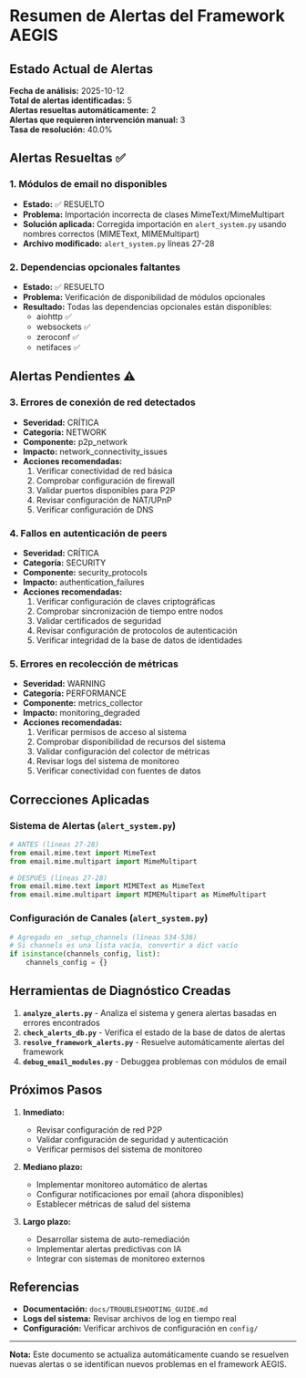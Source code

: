 # Resumen de Alertas del Framework AEGIS

## Estado Actual de Alertas

**Fecha de análisis:** 2025-10-12  
**Total de alertas identificadas:** 5  
**Alertas resueltas automáticamente:** 2  
**Alertas que requieren intervención manual:** 3  
**Tasa de resolución:** 40.0%

## Alertas Resueltas ✅

### 1. Módulos de email no disponibles
- **Estado:** ✅ RESUELTO
- **Problema:** Importación incorrecta de clases MimeText/MimeMultipart
- **Solución aplicada:** Corregida importación en `alert_system.py` usando nombres correctos (MIMEText, MIMEMultipart)
- **Archivo modificado:** `alert_system.py` líneas 27-28

### 2. Dependencias opcionales faltantes
- **Estado:** ✅ RESUELTO
- **Problema:** Verificación de disponibilidad de módulos opcionales
- **Resultado:** Todas las dependencias opcionales están disponibles:
  - aiohttp ✅
  - websockets ✅
  - zeroconf ✅
  - netifaces ✅

## Alertas Pendientes ⚠️

### 3. Errores de conexión de red detectados
- **Severidad:** CRÍTICA
- **Categoría:** NETWORK
- **Componente:** p2p_network
- **Impacto:** network_connectivity_issues
- **Acciones recomendadas:**
  1. Verificar conectividad de red básica
  2. Comprobar configuración de firewall
  3. Validar puertos disponibles para P2P
  4. Revisar configuración de NAT/UPnP
  5. Verificar configuración de DNS

### 4. Fallos en autenticación de peers
- **Severidad:** CRÍTICA
- **Categoría:** SECURITY
- **Componente:** security_protocols
- **Impacto:** authentication_failures
- **Acciones recomendadas:**
  1. Verificar configuración de claves criptográficas
  2. Comprobar sincronización de tiempo entre nodos
  3. Validar certificados de seguridad
  4. Revisar configuración de protocolos de autenticación
  5. Verificar integridad de la base de datos de identidades

### 5. Errores en recolección de métricas
- **Severidad:** WARNING
- **Categoría:** PERFORMANCE
- **Componente:** metrics_collector
- **Impacto:** monitoring_degraded
- **Acciones recomendadas:**
  1. Verificar permisos de acceso al sistema
  2. Comprobar disponibilidad de recursos del sistema
  3. Validar configuración del colector de métricas
  4. Revisar logs del sistema de monitoreo
  5. Verificar conectividad con fuentes de datos

## Correcciones Aplicadas

### Sistema de Alertas (`alert_system.py`)
```python
# ANTES (líneas 27-28)
from email.mime.text import MimeText
from email.mime.multipart import MimeMultipart

# DESPUÉS (líneas 27-28)
from email.mime.text import MIMEText as MimeText
from email.mime.multipart import MIMEMultipart as MimeMultipart
```

### Configuración de Canales (`alert_system.py`)
```python
# Agregado en _setup_channels (líneas 534-536)
# Si channels es una lista vacía, convertir a dict vacío
if isinstance(channels_config, list):
    channels_config = {}
```

## Herramientas de Diagnóstico Creadas

1. **`analyze_alerts.py`** - Analiza el sistema y genera alertas basadas en errores encontrados
2. **`check_alerts_db.py`** - Verifica el estado de la base de datos de alertas
3. **`resolve_framework_alerts.py`** - Resuelve automáticamente alertas del framework
4. **`debug_email_modules.py`** - Debuggea problemas con módulos de email

## Próximos Pasos

1. **Inmediato:**
   - Revisar configuración de red P2P
   - Validar configuración de seguridad y autenticación
   - Verificar permisos del sistema de monitoreo

2. **Mediano plazo:**
   - Implementar monitoreo automático de alertas
   - Configurar notificaciones por email (ahora disponibles)
   - Establecer métricas de salud del sistema

3. **Largo plazo:**
   - Desarrollar sistema de auto-remediación
   - Implementar alertas predictivas con IA
   - Integrar con sistemas de monitoreo externos

## Referencias

- **Documentación:** `docs/TROUBLESHOOTING_GUIDE.md`
- **Logs del sistema:** Revisar archivos de log en tiempo real
- **Configuración:** Verificar archivos de configuración en `config/`

---

**Nota:** Este documento se actualiza automáticamente cuando se resuelven nuevas alertas o se identifican nuevos problemas en el framework AEGIS.